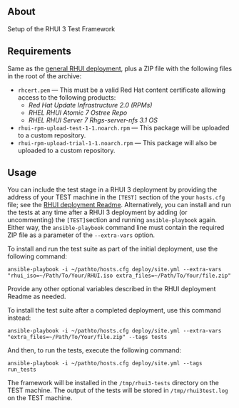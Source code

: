 About
---------------
Setup of the RHUI 3 Test Framework

Requirements
---------------
Same as the [general RHUI deployment](https://github.com/RedHatQE/rhui3-automation/blob/master/deploy/README.md), plus a ZIP file with the following files in the root of the archive:
* `rhcert.pem` — This must be a valid Red Hat content certificate allowing access to the following products:
  * _Red Hat Update Infrastructure 2.0 (RPMs)_
  * _RHEL RHUI Atomic 7 Ostree Repo_
  * _RHEL RHUI Server 7 Rhgs-server-nfs 3.1 OS_
* `rhui-rpm-upload-test-1-1.noarch.rpm` — This package will be uploaded to a custom repository.
* `rhui-rpm-upload-trial-1-1.noarch.rpm` — This package will also be uploaded to a custom repository.

Usage
--------
You can include the test stage in a RHUI 3 deployment by providing the address of your TEST machine in the `[TEST]` section of the your `hosts.cfg` file; see the [RHUI deployment Readme](https://github.com/RedHatQE/rhui3-automation/blob/master/deploy/README.md). Alternatively, you can install and run the tests at any time after a RHUI 3 deployment by adding (or uncommenting) the `[TEST]`section and running `ansible-playbook` again. Either way, the `ansible-playbook` command line must contain the required ZIP file as a parameter of the `--extra-vars` option.

To install and run the test suite as part of the initial deployment, use the following command:

`ansible-playbook -i ~/pathto/hosts.cfg deploy/site.yml --extra-vars "rhui_iso=~/Path/To/Your/RHUI.iso extra_files=~/Path/To/Your/file.zip"`

Provide any other optional variables described in the RHUI deployment Readme as needed.

To install the test suite after a completed deployment, use this command instead:

`ansible-playbook -i ~/pathto/hosts.cfg deploy/site.yml --extra-vars "extra_files=~/Path/To/Your/file.zip" --tags tests`

And then, to run the tests, execute the following command:

`ansible-playbook -i ~/pathto/hosts.cfg deploy/site.yml --tags run_tests`

The framework will be installed in the `/tmp/rhui3-tests` directory on the TEST machine. The output of the tests will be stored in `/tmp/rhui3test.log` on the TEST machine.
